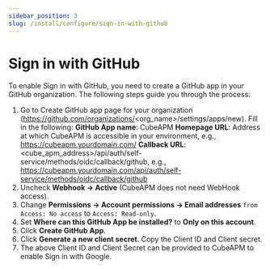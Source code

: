 ```yaml
---
sidebar_position: 3
slug: /install/configure/sign-in-with-github
---
```


# Sign in with GitHub

To enable Sign in with GitHub, you need to create a GitHub app in your GitHub organization. The following steps guide you through the process:

1. Go to Create GitHub app page for your organization (https://github.com/organizations/<org_name>/settings/apps/new). Fill in the following:
   **GitHub App name**: CubeAPM
   **Homepage URL**: Address at which CubeAPM is accessible in your environment, e.g., https://cubeapm.yourdomain.com/
   **Callback URL**: <cube_apm_address>/api/auth/self-service/methods/oidc/callback/github, e.g., https://cubeapm.yourdomain.com/api/auth/self-service/methods/oidc/callback/github
2. Uncheck **Webhook → Active** (CubeAPM does not need WebHook access).
3. Change **Permissions → Account permissions → Email addresses** `from Access: No access` to `Access: Read-only`.
4. Set **Where can this GitHub App be installed?** to **Only on this account**.
5. Click **Create GitHub App**.
6. Click **Generate a new client secret**. Copy the Client ID and Client secret.
7. The above Client ID and Client Secret can be provided to CubeAPM to enable Sign in with Google.
